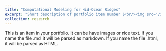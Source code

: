 ```yaml
---
title: "Computational Modeling for Mid-Ocean Ridges"
excerpt: "Short description of portfolio item number 1<br/><img src='/images/mid_ridge.png.png'>"
collection: research
---
```


This is an item in your portfolio. It can be have images or nice text. If you name the file .md, it will be parsed as markdown. If you name the file .html, it will be parsed as HTML. 
